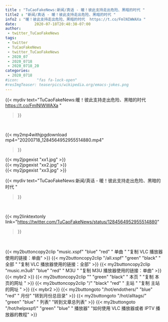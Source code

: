 ```yaml
---
title : "TuCaoFakeNews:新闻/真话 - 暖！彼此支持走出危险、黑暗的时代 "
title2 : "新闻/真话 - 暖！彼此支持走出危险、黑暗的时代 "
info2 : "暖！彼此支持走出危险、黑暗的时代  https://t.co/FmlNIWWAXa "
date:        2020-07-18T20:48:38-07:00
author:
 - twitter_TuCaoFakeNews
tags:
 - twitter
 - TuCaoFakeNews
 - twitter_TuCaoFakeNews
 - 2020_07
 - 2020_0718
 - 2020_0718_20
categories:
 - 2020_0718
#icon:        "fas fa-lock-open"
#resImgTeaser: teaserpics/wikipedia.org/emacs-jokes.png
---
```


{{< mydiv text="TuCaoFakeNews:暖！彼此支持走出危险、黑暗的时代  https://t.co/FmlNIWWAXa "
>}}
<br>


{{< my2mp4withjpgdownload mp4="20200718_1284564952955514880.mp4"
>}}

{{< my2jpgexist "xx1.jpg" >}}<br>
{{< my2jpgexist "xx2.jpg" >}}<br>
{{< my2jpgexist "xx3.jpg" >}}<br>



{{< mydiv text="TuCaoFakeNews:新闻/真话 - 暖！彼此支持走出危险、黑暗的时代 "
>}}
<br>

{{< my2linktextonly link="https://twitter.com/TuCaoFakeNews/status/1284564952955514880"
>}}


<br>

{{< my2buttoncopy2clip "music.xspf"        "blue"   "red"    " 单曲 "  "复制 VLC 播放器使用的链接：单曲" >}} {{< my2buttoncopy2clip "/all.xspf"         "green"  "black"  " 全部 "  "复制 VLC 播放器使用的链接：全部" >}} {{< my2buttoncopy2clip "music.m3u8"        "blue"   "red"    " M3U  "    "复制 M3U 播放器使用的链接：单曲" >}} {{< mybr2 >}} {{< my2buttoncopy2clip ""                  "green"  "black"  " 本页 "    "复制 本页的网址 " >}} {{< my2buttoncopy2clip "/"                 "black"  "red"    " 主站 "    "复制 主站的网址 " >}} {{< mybr2 >}} {{< my2buttongoto      "/hot/endothers/"   "blue"   "red"    " 月份"   "转到月份总目录" >}} {{< my2buttongoto      "/hot/alltags/"     "green"  "blue"   " 列表"   "转到文章总列表" >}} {{< my2buttongoto      "/hot/helpxspf/"    "green"  "blue"   " 播放器" "如何使用 VLC 播放器或者 IPTV 播放器的教程" >}} 
